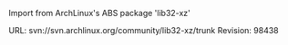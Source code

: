 Import from ArchLinux's ABS package 'lib32-xz'

URL: svn://svn.archlinux.org/community/lib32-xz/trunk
Revision: 98438
